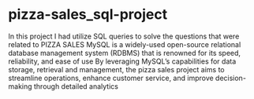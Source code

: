 # pizza-sales_sql-project
In this project I had utilize SQL queries to solve the questions that were related to PIZZA SALES
MySQL is a widely-used open-source relational database management system (RDBMS) that is renowned for its speed, reliability, and ease of use
By leveraging MySQL’s capabilities for data storage, retrieval and management, the pizza sales project aims to streamline operations, enhance customer service, and improve decision-making through detailed analytics
